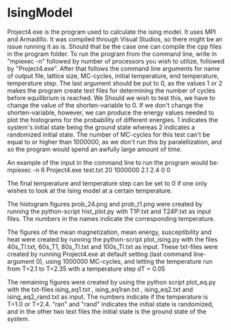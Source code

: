 # IsingModel

Project4.exe is the program used to calculate the ising model. It uses MPI and Armadillo. It was compiled through Visual Studios, so there might be an issue running it as is. Should that be the case one can compile the cpp files in the program folder. To run the program from the command line, write in "mpiexec -n" followed by number of processors you wish to utilize, followed by "Project4.exe".
After that follows the command line arguments for name of output file, lattice size, MC-cycles, initial temperature, end temperature, temperature step. 
The last argument should be put to 0, as the values 1 or 2 makes the program create text files for determining the number of cycles before equilibrium is reached. We Should we wish to test this, we have to change the value of the shorten-variable to 0. If we don't change the shorten-variable, however, we can produce the energy values needed to plot the histograms for the probability of different energies. 1 indicates the system's initial state being the ground state whereas 2 indicates a randomized initial state. 
The number of MC-cycles for this test can't be equal to or higher than 1000000, as we don't run this by paralellization, and so the program would spend an awfully large amount of time. 

An example of the input in the command line to run the program would be:
mpiexec -n 6 Project4.exe test.txt 20 1000000 2.1 2.4 0 0

The final temperature and temperature step can be set to 0 if one only wishes to look at the Ising model at a certain temperature.

The histogram figures prob_24.png and prob_t1.png were created by running the python-script hist_plot.py with T1P.txt and T24P.txt as input files. The numbers in the names indicate the corresponding temperature. 

The figures of the mean magnetization, mean energy, susceptibility and heat were created by running the python-script plot_ising.py with the files 40s_Tl.txt, 60s_T1, 80s_Tl.txt and 100s_Tl.txt as input. These txt-files were created by running Project4.exe at default setting (last command line-argument 0), using 1000000 MC-cycles, and letting the temperature run from T=2.1 to T=2.35 with a temperature step dT = 0.05

The remaining figures were created by using the python script plot_eq.py with the txt-files ising_eq1.txt , ising_eq1ran.txt , ising_eq2.txt and ising_eq2_rand.txt as input. The numbers indicate if the temperature is T=1.0 or T=2.4. "ran" and "rand" indicates the initial state is randomized, and in the other two text files the initial state is the ground state of the system.
